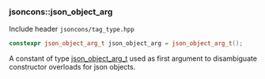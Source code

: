 ### jsoncons::json_object_arg

Include header `jsoncons/tag_type.hpp`

```c++
constexpr json_object_arg_t json_object_arg = json_object_arg_t();
```

A constant of type [json_object_arg_t](json_object_arg_t.md) used as first argument to disambiguate constructor overloads for json objects.

